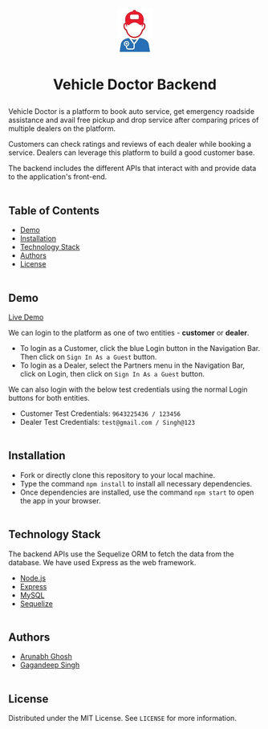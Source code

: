 # <p align="center"> ![image logo](img/logo.jpg) <p><!-- omit in toc -->

# <p align="center"> Vehicle Doctor Backend</p><!-- omit in toc -->

Vehicle Doctor is a platform to book auto service, get emergency roadside assistance and avail free pickup and drop service after comparing prices of multiple dealers on the platform.

Customers can check ratings and reviews of each dealer while booking a service. Dealers can leverage this platform to build a good customer base.

The backend includes the different APIs that interact with and provide data to the application's front-end.
<br />
<br />

## Table of Contents<!-- omit in toc -->

- [Demo](#demo)
- [Installation](#installation)
- [Technology Stack](#technology-stack)
- [Authors](#authors)
- [License](#license)
  <br />
  <br />

## Demo

[Live Demo](https://d1wjicvr273lmo.cloudfront.net/)

We can login to the platform as one of two entities - **customer** or **dealer**.

- To login as a Customer, click the blue Login button in the Navigation Bar. Then click on `Sign In As a Guest` button.
- To login as a Dealer, select the Partners menu in the Navigation Bar, click on Login, then click on `Sign In As a Guest` button.

We can also login with the below test credentials using the normal Login buttons for both entities.

- Customer Test Credentials: `9643225436 / 123456`
- Dealer Test Credentials: `test@gmail.com / Singh@123`
  <br />
  <br />

## Installation

- Fork or directly clone this repository to your local machine.
- Type the command `npm install` to install all necessary dependencies.
- Once dependencies are installed, use the command `npm start` to open the app in your browser.
  <br />
  <br />

## Technology Stack

The backend APIs use the Sequelize ORM to fetch the data from the database. We have used Express as the web framework.

- [Node.js](https://nodejs.org/en/)
- [Express](http://expressjs.com/)
- [MySQL](https://www.mysql.com/)
- [Sequelize](https://sequelize.org)
  <br />
  <br />

## Authors

- [Arunabh Ghosh](https://github.com/arunabhg)
- [Gagandeep Singh](https://github.com/gagan1999)
  <br />
  <br />

## License

Distributed under the MIT License. See `LICENSE` for more information.
